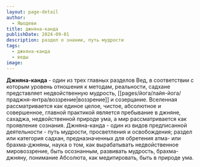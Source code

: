 ```yaml
---
layout: page-detail
author:
  - Яшодеви
title: джняна-канда
publishDate: 2024-09-01
description: раздел о знании, путь мудрости
tags:
  - джняна-канда
  - веды
image:
---
```

**Джняна-канда** - один из трех главных разделов Вед, в соответствии с которым уровень отношения к методам, реальности, садхане представляет недвойственную мудрость, [[pages/йога/лайя-йога/праджня-янтра/воззрение|воззрение]] и созерцание. Вселенная рассматривается как единое целое, чистое, абсолютное и совершенное, главной практикой является пребывание в джняне, сахаджа, недвойственной природе ума, а мир рассматривается как проявление сознания.
Джняна-канда - один из видов предписанной деятельности - путь мудрости, просветления и освобождения; раздел или категория садхан, предназначенных для обретения атма- или брахма-джняны, наука о том, как вырабатывать недвойственное мировоззрение, быть осознанным, развивать мудрость, брахма-джняну, понимание Абсолюта, как медитировать, быть в природе ума.

